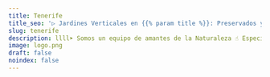```yaml
---
title: Tenerife
title_seo: '▷ Jardines Verticales en {{% param title %}}: Preservados y Artificales'
slug: tenerife
description: llll➤ Somos un equipo de amantes de la Naturaleza ☝ Especializadas en Diseño de Interiores con Jardines Verticales en {{% param title %}}.
image: logo.png
draft: false
noindex: false
---
```

